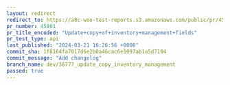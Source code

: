 ```yaml
---
layout: redirect
redirect_to: https://a8c-woo-test-reports.s3.amazonaws.com/public/pr/45801/api/index.html
pr_number: 45801
pr_title_encoded: "Update+copy+of+inventory+management+fields"
pr_test_type: api
last_published: "2024-03-21 16:26:56 +0000"
commit_sha: 1f8164fa7017d6e2b0a46cac6e1097ab1a5d7194
commit_message: "Add changelog"
branch_name: dev/36777_update_copy_inventory_management
passed: true
---
```

